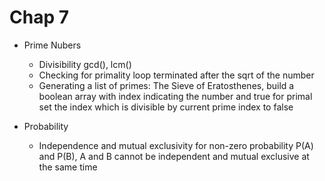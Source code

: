 Chap 7
===

- Prime Nubers
	
	- Divisibility
		gcd(), lcm()
	- Checking for primality
		loop terminated after the sqrt of the number
	- Generating a list of primes:
		The Sieve of Eratosthenes, build a boolean array with index indicating the number and true for primal
		set the index which is divisible by current prime index to false
		
- Probability
	- Independence and mutual exclusivity
		for non-zero probability P(A) and P(B), A and B cannot be independent and mutual exclusive at the same time